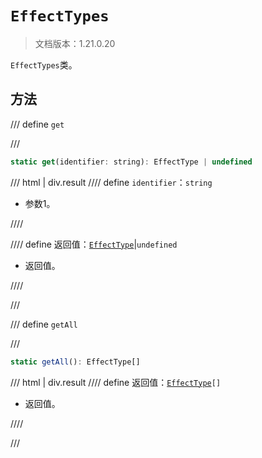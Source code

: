 # `EffectTypes`

> 文档版本：1.21.0.20

`EffectTypes`类。

## 方法

/// define
`get`


///

```js
static get(identifier: string): EffectType | undefined
```

/// html | div.result
//// define
`identifier`：`string`

- 参数1。


////

//// define
返回值：[`EffectType`](../effecttype.md)|`undefined`

- 返回值。


////

///


/// define
`getAll`


///

```js
static getAll(): EffectType[]
```

/// html | div.result
//// define
返回值：<code><a href="../effecttype/">EffectType</a>[]</code>

- 返回值。


////

///

